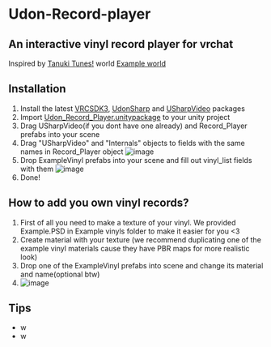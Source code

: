 # Udon-Record-player
## An interactive vinyl record player for vrchat
Inspired by [Tanuki Tunesǃ](https://vrchat.com/home/world/wrld_033b9f75-49be-4213-9218-a540dd2be60a) world
[Example world](https://vrchat.com/home/world/wrld_033b9f75-49be-4213-9218-a540dd2be60a)
## Installation
1. Install the latest [VRCSDK3](https://vrchat.com/home/download), [UdonSharp](https://github.com/MerlinVR/UdonSharp) and [USharpVideo](https://github.com/MerlinVR/USharpVideo) packages
2. Import [Udon_Record_Player.unitypackage](https://github.com/Vard-and-Temmie/Udon-Record-player/releases) to your unity project
3. Drag USharpVideo(if you dont have one already) and Record_Player prefabs into your scene
4. Drag "USharpVideo" and "Internals" objects to fields with the same names in Record_Player object ![image](https://i.imgur.com/dnRKF2u.png)
5. Drop ExampleVinyl prefabs into your scene and fill out vinyl_list fields with them ![image](https://i.imgur.com/rVyibcY.png)
6. Done!

## How to add you own vinyl records?
1. First of all you need to make a texture of your vinyl. We provided Example.PSD in Example vinyls folder to make it easier for you <3
2. Create material with your texture (we recommend duplicating one of the example vinyl materials cause they have PBR maps for more realistic look)
3. Drop one of the ExampleVinyl prefabs into scene and change its material and name(optional btw)
4. ![image](https://i.imgur.com/ID4zMny.png)

## Tips
- w
- w
